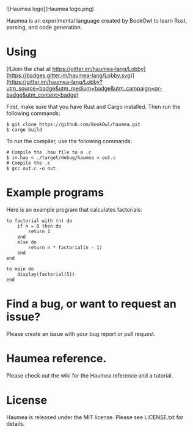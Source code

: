 ![Haumea logo](Haumea logo.png)

Haumea is an experimental language created by BookOwl to learn Rust, parsing, and code generation.

# Using

[![Join the chat at https://gitter.im/haumea-lang/Lobby](https://badges.gitter.im/haumea-lang/Lobby.svg)](https://gitter.im/haumea-lang/Lobby?utm_source=badge&utm_medium=badge&utm_campaign=pr-badge&utm_content=badge)

First, make sure that you have Rust and Cargo installed. Then run the following commands:

```
$ git clone https://github.com/BookOwl/haumea.git
$ cargo build 
```

To run the compiler, use the following commands:

```
# Compile the .hau file to a .c
$ in.hau < ./target/debug/haumea > out.c
# Compile the .c
$ gcc out.c -o out
```

# Example programs

Here is an example program that calculates factorials:

```
to factorial with (n) do
    if n = 0 then do
        return 1
    end
    else do
        return n * factorial(n - 1)
    end
end

to main do
    display(factorial(5))
end
```

# Find a bug, or want to request an issue?
Please create an issue with your bug report or pull request.

# Haumea reference.
Please check out the wiki for the Haumea reference and a tutorial.

# License
Haumea is released under the MIT license. Please see LICENSE.txt for details.